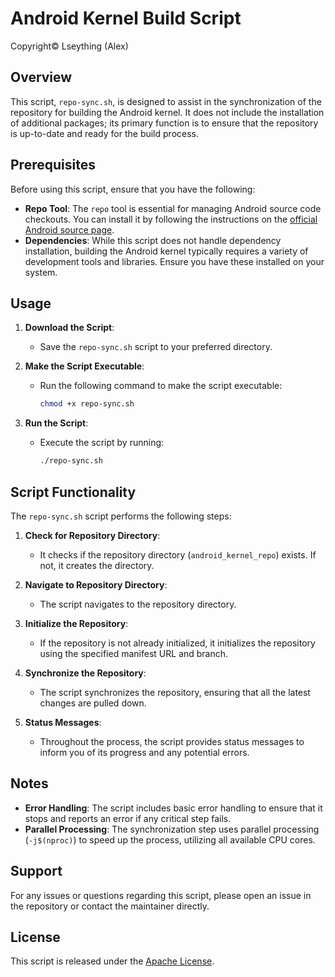 # Android Kernel Build Script

Copyright© Lseything (Alex)

## Overview

This script, `repo-sync.sh`, is designed to assist in the synchronization of the repository for building the Android kernel. It does not include the installation of additional packages; its primary function is to ensure that the repository is up-to-date and ready for the build process.

## Prerequisites

Before using this script, ensure that you have the following:

- **Repo Tool**: The `repo` tool is essential for managing Android source code checkouts. You can install it by following the instructions on the [official Android source page](https://source.android.com/setup/develop).
- **Dependencies**: While this script does not handle dependency installation, building the Android kernel typically requires a variety of development tools and libraries. Ensure you have these installed on your system.

## Usage

1. **Download the Script**:
   - Save the `repo-sync.sh` script to your preferred directory.

2. **Make the Script Executable**:
   - Run the following command to make the script executable:
     ```sh
     chmod +x repo-sync.sh
     ```

3. **Run the Script**:
   - Execute the script by running:
     ```sh
     ./repo-sync.sh
     ```

## Script Functionality

The `repo-sync.sh` script performs the following steps:

1. **Check for Repository Directory**:
   - It checks if the repository directory (`android_kernel_repo`) exists. If not, it creates the directory.

2. **Navigate to Repository Directory**:
   - The script navigates to the repository directory.

3. **Initialize the Repository**:
   - If the repository is not already initialized, it initializes the repository using the specified manifest URL and branch.

4. **Synchronize the Repository**:
   - The script synchronizes the repository, ensuring that all the latest changes are pulled down.

5. **Status Messages**:
   - Throughout the process, the script provides status messages to inform you of its progress and any potential errors.

## Notes

- **Error Handling**: The script includes basic error handling to ensure that it stops and reports an error if any critical step fails.
- **Parallel Processing**: The synchronization step uses parallel processing (`-j$(nproc)`) to speed up the process, utilizing all available CPU cores.

## Support

For any issues or questions regarding this script, please open an issue in the repository or contact the maintainer directly.

## License

This script is released under the [Apache License](LICENSE).
